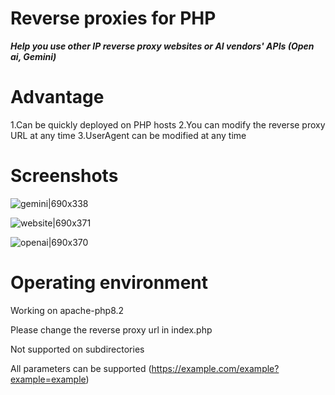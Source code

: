 <!--
 * @Author: sbecy 139859362+syhgzyxgs39@users.noreply.github.com
 * @Date: 2024-08-10 21:31:53
 * @LastEditors: sbecy 139859362+syhgzyxgs39@users.noreply.github.com
 * @LastEditTime: 2024-08-10 22:36:00
 * @FilePath: \php-proxy\README.md
 * @Description: 这是默认设置,请设置`customMade`, 打开koroFileHeader查看配置 进行设置: https://github.com/OBKoro1/koro1FileHeader/wiki/%E9%85%8D%E7%BD%AE
-->

# Reverse proxies for PHP

***Help you use other IP reverse proxy websites or AI vendors' APIs (Open
ai, Gemini)***

# Advantage
1.Can be quickly deployed on PHP hosts
2.You can modify the reverse proxy URL at any time
3.UserAgent can be modified at any time


# Screenshots

![gemini|690x338](https://linux.do/uploads/default/original/3X/e/d/edda7d52949f33f106f4a60ca6da50d0f3b97afc.png)

![website|690x371](https://linux.do/uploads/default/optimized/3X/7/3/73db97ada67d8f5e3cf12a193ee0aa3ea5defb03_2_690x371.png)

![openai|690x370](https://linux.do/uploads/default/original/3X/3/e/3e37b167670aed2b055930c0ecca12ec32fe23a2.png)


# Operating environment

Working on apache-php8.2

Please change the reverse proxy url in index.php 

Not supported on subdirectories

All parameters can be supported (https://example.com/example?example=example)

